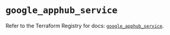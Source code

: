 # `google_apphub_service`

Refer to the Terraform Registry for docs: [`google_apphub_service`](https://registry.terraform.io/providers/hashicorp/google-beta/5.29.0/docs/resources/google_apphub_service).

